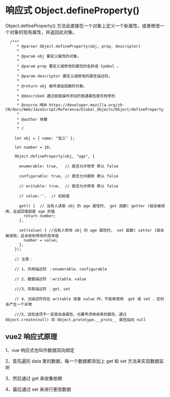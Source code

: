 # 响应式 Object.defineProperty()

Object.defineProperty() 方法会直接在一个对象上定义一个新属性，或者修改一个对象的现有属性，并返回此对象。

```
  /***
     * @parser Object.defineProperty(obj, prop, descriptor)
     *
     * @param obj 要定义属性的对象。
     *
     * @param prop 要定义或修改的属性的名称或 Symbol 。
     *
     * @param descriptor 要定义或修改的属性描述符。
     *
     * @return obj 被传递给函数的对象。
     *
     * @described 通过赋值操作添加的普通属性是可枚举的
     *
     * @source MDN https://developer.mozilla.org/zh-CN/docs/Web/JavaScript/Reference/Global_Objects/Object/defineProperty
     *
     * @author 徐健
     *
     * /

    let obj = { name: "张三" };

    let number = 10;

    Object.defineProperty(obj, "age", {

      enumerable: true,   // 是否允许枚举 默认 false

      configurable: true, // 是否允许删除 默认 false

      // writable: true,  // 是否允许修改 默认 false

      // value:'',  // 初始值

      get() {  // 当有人读取 obj 的 age 属性时， get 函数( getter )就会被调用，且返回值就是 age 的值
        return number;
      },

      set(value) { //当有人修改 obj 的 age 属性时， set 函数( setter )就会被调用，且会收到修改的具体值
        number = value;
      },
    });

    // 注意：

    // 1、共用描述符 ：enumerable、configurable

    // 2、数据描述符 ：writable、value

    ///3、存取描述符 ：get、set

    // 4、当描述符存在 writable 或者 value 时，不能再使用  get 或 set ，否则会产生一个异常

    ///5、这些选项不一定是自身属性，也要考虑继承来的属性，通过 Object.create(null) 将 Object.prototype.__proto__ 属性指向 null
```

## vue2 响应式原理

1、vue 响应式也叫作数据双向绑定

2、首先遍历 data 里的数据，每一个数据都添加上 get 和 set 方法来实现数据监听

3、然后通过 get 来收集依赖

4、最后通过 set 来进行更改数据
